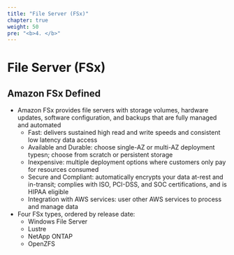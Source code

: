 ```yaml
---
title: "File Server (FSx)"
chapter: true
weight: 50
pre: "<b>4. </b>"
---
```


# File Server (FSx)

## Amazon FSx Defined  

- Amazon FSx provides file servers with storage volumes, hardware updates, software configuration, and backups that are fully managed and automated
    - Fast:  delivers sustained high read and write speeds and consistent low latency data access
    - Available and Durable:  choose single-AZ or multi-AZ deployment typesn; choose from scratch or persistent storage
    - Inexpensive:  multiple deployment options where customers only pay for resources consumed
    - Secure and Compliant:  automatically encrypts your data at-rest and in-transit; complies with ISO, PCI-DSS, and SOC certifications, and is HIPAA eligible
    - Integration with AWS services:  user other AWS services to process and manage data  
- Four FSx types, ordered by release date:
    - Windows File Server
    - Lustre
    - NetApp ONTAP
    - OpenZFS
